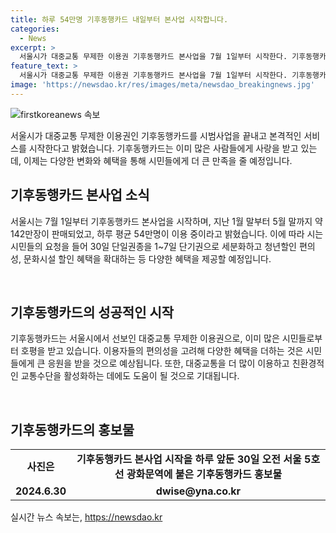 ```yaml
---
title: 하루 54만명 기후동행카드 내일부터 본사업 시작합니다.
categories:
  - News
excerpt: >
  서울시가 대중교통 무제한 이용권 기후동행카드 본사업을 7월 1일부터 시작한다. 기후동행카드는 약 142만장이 판매되었고, 하루 평균 54만명이 이용 중이다. 시는 단기권 도입과 청년할인 혜택 등 시민 요청을 반영해 본사업을 실시한다고 공개했다.
feature_text: >
  서울시가 대중교통 무제한 이용권 기후동행카드 본사업을 7월 1일부터 시작한다. 기후동행카드는 약 142만장이 판매되었고, 하루 평균 54만명이 이용 중이다. 시는 단기권 도입과 청년할인 혜택 등 시민 요청을 반영해 본사업을 실시한다고 공개했다.
image: 'https://newsdao.kr/res/images/meta/newsdao_breakingnews.jpg'
---
```


<p><img src="https://newsdao.kr/res/images/meta/newsdao_breakingnews.jpg" alt="firstkoreanews 속보" /></p>

<p>서울시가 대중교통 무제한 이용권인 기후동행카드를 시범사업을 끝내고 본격적인 서비스를 시작한다고 밝혔습니다. 기후동행카드는 이미 많은 사람들에게 사랑을 받고 있는데, 이제는 다양한 변화와 혜택을 통해 시민들에게 더 큰 만족을 줄 예정입니다.</p>

<h2 data-ke-size="size26">기후동행카드 본사업 소식</h2>

<p data-ke-size="size16">서울시는 7월 1일부터 기후동행카드 본사업을 시작하며, 지난 1월 말부터 5월 말까지 약 142만장이 판매되었고, 하루 평균 54만명이 이용 중이라고 밝혔습니다. 이에 따라 시는 시민들의 요청을 들어 30일 단일권종을 1~7일 단기권으로 세분화하고 청년할인 편의성, 문화시설 할인 혜택을 확대하는 등 다양한 혜택을 제공할 예정입니다.</p>

<p data-ke-size="size16">&nbsp;</p>

<h2 data-ke-size="size26">기후동행카드의 성공적인 시작</h2>

<p data-ke-size="size16">기후동행카드는 서울시에서 선보인 대중교통 무제한 이용권으로, 이미 많은 시민들로부터 호평을 받고 있습니다. 이용자들의 편의성을 고려해 다양한 혜택을 더하는 것은 시민들에게 큰 응원을 받을 것으로 예상됩니다. 또한, 대중교통을 더 많이 이용하고 친환경적인 교통수단을 활성화하는 데에도 도움이 될 것으로 기대됩니다.</p>

<p data-ke-size="size16">&nbsp;</p>

<h2 data-ke-size="size26">기후동행카드의 홍보물</h2>

<table>
    <tbody>
        <tr>
            <td style="text-align: center; height: 17px;"><b>사진은</b></td>
            <td style="text-align: center; height: 17px;"><b>기후동행카드 본사업 시작을 하루 앞둔 30일 오전 서울 5호선 광화문역에 붙은 기후동행카드 홍보물</b></td>
        </tr>
        <tr>
            <td style="text-align: center; height: 17px;"><b>2024.6.30</b></td>
            <td style="text-align: center; height: 17px;"><b>dwise@yna.co.kr</b></td>
        </tr>
    </tbody>
</table>
실시간 뉴스 속보는, <a href="https://newsdao.kr" rel="dofollow">https://newsdao.kr</a>


